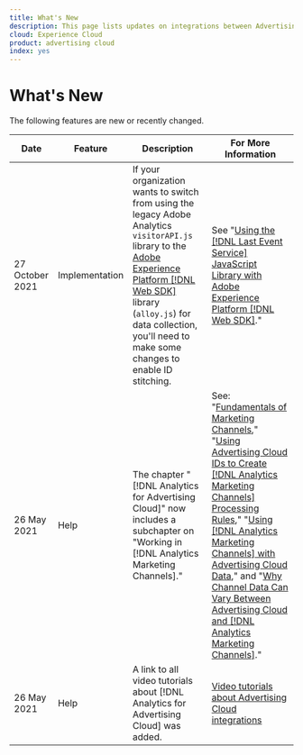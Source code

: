 ```yaml
---
title: What's New
description: This page lists updates on integrations between Advertising Cloud and other products and services in Adobe Experience Cloud.
cloud: Experience Cloud
product: advertising cloud
index: yes
---
```

# What's New

The following features are new or recently changed.

| Date | Feature | Description | For More Information |
| ---- | ------- | ----------- | -------------------- |
| 27 October 2021 | Implementation | If your organization wants to switch from using the legacy Adobe Analytics `visitorAPI.js` library to the [Adobe Experience Platform [!DNL Web SDK]](https://experienceleague.adobe.com/docs/experience-platform/edge/home.html) library (`alloy.js`) for data collection, you'll need to make some changes to enable ID stitching. | See "[Using the [!DNL Last Event Service] JavaScript Library with Adobe Experience Platform [!DNL Web SDK]](/help/integrations/analytics/web-sdk.md)." |
| 26 May 2021 | Help | The chapter "[!DNL Analytics for Advertising Cloud]" now includes a subchapter on "Working in [!DNL Analytics Marketing Channels]." | See: "[Fundamentals of Marketing Channels](/help/integrations/analytics/marketing-channels/mc-overview.md)," "[Using Advertising Cloud IDs to Create [!DNL Analytics Marketing Channels] Processing Rules](/help/integrations/analytics/marketing-channels/mc-ids.md)," "[Using [!DNL Analytics Marketing Channels] with Advertising Cloud Data](/help/integrations/analytics/marketing-channels/mc-ac-data.md)," and "[Why Channel Data Can Vary Between Advertising Cloud and [!DNL Analytics Marketing Channels]](/help/integrations/analytics/marketing-channels/mc-data-variances.md)." |
| 26 May 2021 | Help | A link to all video tutorials about [!DNL Analytics for Advertising Cloud] was added. | [Video tutorials about Advertising Cloud integrations](https://experienceleague.adobe.com/docs/advertising-cloud-learn/tutorials/overview.html) |

<!-- At some point, just make this an overview page instead?

Adobe Advertising Cloud is integrated with the following Adobe Experience Cloud products:

* [Adobe Analytics](/help/integrations/analytics/overview.md)

* Adobe Audience Manager

* Adobe Campaign (Advertising Cloud Search only)

* Adobe Experience Cloud Device Co-op
 -->
